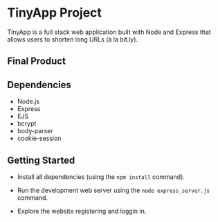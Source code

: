 # TinyApp Project

TinyApp is a full stack web application built with Node and Express that allows users to shorten long URLs (à la bit.ly).

## Final Product

## Dependencies

- Node.js
- Express
- EJS
- bcrypt
- body-parser
- cookie-session


## Getting Started

- Install all dependencies (using the `npm install` command).

- Run the development web server using the `node express_server.js` command.

- Explore the website registering and loggin in.